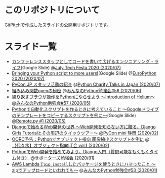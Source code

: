 # このリポジトリについて
GitPitchで作成したスライドの公開用リポジトリです。

# スライド一覧

- [カンファレンススタッフとしてコードを書いて広げるエンジニアリング・ライフ](https://docs.google.com/presentation/d/1ATNL1J5OtCW3ay3rs8kynULl0cJ6bKJje654XvI8BuM/edit?usp=sharing)(Google Slide) @[July Tech Festa 2020 (2020/07)](https://techfesta.connpass.com/event/175611/)
- [Bringing your Python script to more users!](https://docs.google.com/presentation/d/1suCR74htBu-8m-JNKsafXMNkV63-LsXlp_PGJXZy9Xw/edit?usp=sharing)(Google Slide) @[EuroPython 2020 (2020/07)](https://ep2020.europython.eu/)
- [PyCon JP スタッフ活動の紹介](https://gitpitch.com/ftnext/2020_slides/master?p=pycharity_Jul_pyconjp_staff) @[Python Charity Talks in Japan (2020/07)](https://pyconjp.connpass.com/event/177586/)
- [組み込み関数openの秘密](https://gitpitch.com/ftnext/2020_slides/master?p=stapy_Jun_builtins_open) @[みんなのPython勉強会#58 (2020/06)](https://startpython.connpass.com/event/175451/)
- [繰り返すブラウザ操作をPythonにやらせよう 〜Introduction of Helium〜](https://gitpitch.com/ftnext/2020_slides/master?p=stapy_May_helium_auto_browser) @[みんなのPython勉強会#57 (2020/05)](https://startpython.connpass.com/event/163366/)
- [Pythonで自動化スクリプトを作るときに考えていること 〜Googleドライブのテンプレートをコピーするスクリプトを例に〜](https://docs.google.com/presentation/d/1YP03-0THNmWLdqIi_hrcgi-k7y_2G7jj5iWXf973Ew4/edit?usp=sharing)(Google Slide) @[Remote.py #1 (2020/05)](https://lapras.connpass.com/event/174515/)
- [Djangoで始めるWeb開発の世界 〜Web開発を知らない方に贈る、Django Girls Tutorialとその周辺のクイックツアー〜](https://gitpitch.com/ftnext/2020_slides/master?p=pycon_shizu_Feb_django_intro) @[PyCon mini 静岡 (2020/02)](https://shizuoka.pycon.jp/)
- [OORC予告：Pythonでオブジェクト指向 画像縮小スクリプトを例に](https://gitpitch.com/ftnext/2020_slides/master?p=rakus_Feb_python_oop) @[【代々木】オブジェクト指向LT会 vol.1 (2020/02)](https://rakus.connpass.com/event/162841/)
- [PythonでWeb開発を始めてみよう、Django入門（質問可能なもくもくタイム付き）](https://gitpitch.com/ftnext/2020_slides/master?p=spzcolab_Jan_django) @[サポーターズ勉強会 (2020/01)](https://supporterzcolab.com/event/1032/)
- [AWS Lambdaで`pip install`したパッケージを使うときにハマったこと 〜zipでアップロードといわれても〜](https://gitpitch.com/ftnext/2020_slides/master?p=stapy_Jan_AWS_lambda) @[みんなのPython勉強会#53 (2020/01)](https://startpython.connpass.com/event/150922/)
